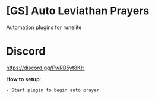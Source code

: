 # [GS] Auto Leviathan Prayers

Automation plugins for runelite

# Discord

https://discord.gg/PwRB5yt8KH

**How to setup**:

    - Start plugin to begin auto prayer

